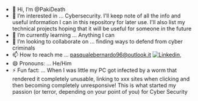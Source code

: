- 👋 Hi, I’m @PakiDeath
- 👀 I’m interested in ... Cybersecurity. I'll keep note of all the info and useful information I can in this repository for later use. I'll also list my technical projects hoping that it will be useful for someone in the future
- 🌱 I’m currently learning ... Anything I can
- 💞️ I’m looking to collaborate on ... finding ways to defend from cyber criminals
- 📫 How to reach me ... pasqualebernardo96@outlook.it [![Linkedin](https://github.com/PakiDeath/PakiDeath/blob/main/download.png/=250x250)](https://www.linkedin.com/in/pasquale-bernardo-0b9279236/),
- 😄 Pronouns: ... He/Him
- ⚡ Fun fact: ... When I was little my PC got infected by a worm that rendered it completely unusable, linking to xxx sites when clicking and then becoming completely unresponsive! This is what started my passion (or terror, depending on your point of you) for Cyber Security
<!---
PakiDeath/PakiDeath is a ✨ special ✨ repository because its `README.md` (this file) appears on your GitHub profile.
You can click the Preview link to take a look at your changes.
--->
